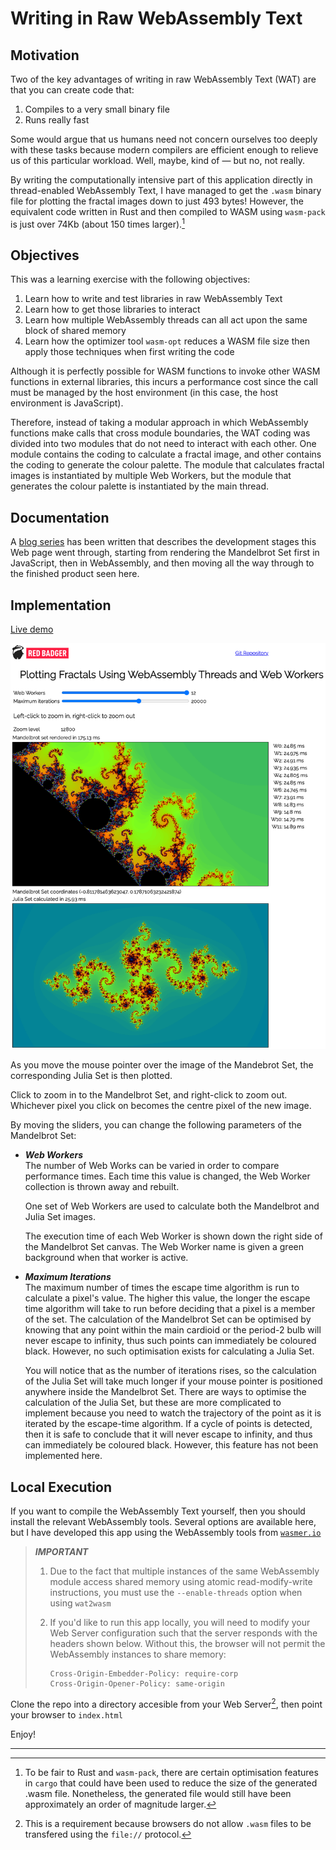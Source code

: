 # Writing in Raw WebAssembly Text

## Motivation

Two of the key advantages of writing in raw WebAssembly Text (WAT) are that you can create code that:

1. Compiles to a very small binary file
1. Runs really fast

Some would argue that us humans need not concern ourselves too deeply with these tasks because modern compilers are efficient enough to relieve us of this particular workload.
Well, maybe, kind of &mdash; but no, not really.

By writing the computationally intensive part of this application directly in thread-enabled WebAssembly Text, I have managed to get the `.wasm` binary file for plotting the fractal images down to just 493 bytes!
However, the equivalent code written in Rust and then compiled to WASM using `wasm-pack` is just over 74Kb (about 150 times larger).[^1]

## Objectives

This was a learning exercise with the following objectives:

1. Learn how to write and test libraries in raw WebAssembly Text
1. Learn how to get those libraries to interact
1. Learn how multiple WebAssembly threads can all act upon the same block of shared memory
1. Learn how the optimizer tool `wasm-opt` reduces a WASM file size then apply those techniques when first writing the code

Although it is perfectly possible for WASM functions to invoke other WASM functions in external libraries, this incurs a performance cost since the call must be managed by the host environment (in this case, the host environment is JavaScript).

Therefore, instead of taking a modular approach in which WebAssembly functions make calls that cross module boundaries, the WAT coding was divided into two modules that do not need to interact with each other.
One module contains the coding to calculate a fractal image, and other contains the coding to generate the colour palette.
The module that calculates fractal images is instantiated by multiple Web Workers, but the module that generates the colour palette is instantiated by the main thread.

## Documentation

A [blog series](https://awesome.red-badger.com/chriswhealy/FractalWASM/) has been written that describes the development stages this Web page went through, starting from rendering the Mandelbrot Set first in JavaScript, then in WebAssembly, and then moving all the way through to the finished product seen here.

## Implementation

[Live demo](https://raw-wasm.pages.dev/)

![./Screenshot.png](./Screenshot.png)

As you move the mouse pointer over the image of the Mandebrot Set, the corresponding Julia Set is then plotted.

Click to zoom in to the Mandelbrot Set, and right-click to zoom out.
Whichever pixel you click on becomes the centre pixel of the new image.

By moving the sliders, you can change the following parameters of the Mandelbrot Set:

* ***Web Workers***  
   The number of Web Works can be varied in order to compare performance times.
   Each time this value is changed, the Web Worker collection is thrown away and rebuilt.

   One set of Web Workers are used to calculate both the Mandelbrot and Julia Set images.

   The execution time of each Web Worker is shown down the right side of the Mandelbrot Set canvas.
   The Web Worker name is given a green background when that worker is active.


* ***Maximum Iterations***  
   The maximum number of times the escape time algorithm is run to calculate a pixel's value.
   The higher this value, the longer the escape time algorithm will take to run before deciding that a pixel is a member of the set.
   The calculation of the Mandelbrot Set can be optimised by knowing that any point within the main cardioid or the period-2 bulb will never escape to infinity, thus such points can immediately be coloured black.
   However, no such optimisation exists for calculating a Julia Set.
   
   You will notice that as the number of iterations rises, so the calculation of the Julia Set will take much longer if your mouse pointer is positioned anywhere inside the Mandelbrot Set.
   There are ways to optimise the calculation of the Julia Set, but these are more complicated to implement because you need to watch the trajectory of the point as it is iterated by the escape-time algorithm.  If a cycle of points is detected, then it is safe to conclude that it will never escape to infinity, and thus can immediately be coloured black.
   However, this feature has not been implemented here.


## Local Execution

If you want to compile the WebAssembly Text yourself, then you should install the relevant WebAssembly tools.
Several options are available here, but I have developed this app using the WebAssembly tools from [`wasmer.io`](https://docs.wasmer.io/ecosystem/wasmer/getting-started)

> ***IMPORTANT***
> 
> 1. Due to the fact that multiple instances of the same WebAssembly module access shared memory using atomic read-modify-write instructions, you must use the `--enable-threads` option when using `wat2wasm`
> 
> 1. If you'd like to run this app locally, you will need to modify your Web Server configuration such that the server responds with the headers shown below.  Without this, the browser will not permit the WebAssembly instances to share memory:
> 
>    ```
>    Cross-Origin-Embedder-Policy: require-corp
>    Cross-Origin-Opener-Policy: same-origin
>    ```


Clone the repo into a directory accesible from your Web Server[^2], then point your browser to `index.html`

Enjoy!

---

[^1]: To be fair to Rust and `wasm-pack`, there are certain optimisation features in `cargo` that could have been used to reduce the size of the generated .wasm file.  Nonetheless, the generated file would still have been approximately an order of magnitude larger.
[^2]: This is a requirement because browsers do not allow `.wasm` files to be transfered using the `file://` protocol.
